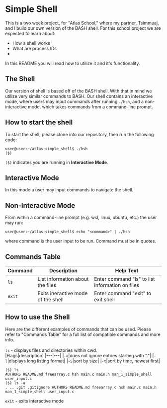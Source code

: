 # Simple Shell

This is a two week project, for "Atlas School," where my partner, Tsimmuaj, and I build our own version of the BASH shell. For this school project we are expected to learn about:
- How a shell works
- What are process IDs
- 
In this README you will read how to utilize it and it's functionality.

## The Shell

Our version of shell is based off of the BASH shell.  With that in mind we utilize very similar commands to BASH.  Our shell contains an interactive mode, where users may input commands after running `./hsh`, and a non-interactive mode, which takes commands from a command-line prompt.

## How to start the shell

To start the shell, please clone into our repository, then run the following code:
```
user@user:~/atlas-simple_shell$ ./hsh  
($)
```
`($)` indicates you are running in **Interactive Mode**.

## Interactive Mode

In this mode a user may input commands to navigate the shell.

## Non-Interactive Mode

From within a command-line prompt (e.g. wsl, linux, ubuntu, etc.) the user may run:
```
user@user:~/atlas-simple_shell$ echo "<command>" | ./hsh
```
where command is the user input to be run. Command must be in quotes.

## Commands Table

| Command | Description | Help Text |
| ------- | ----------- | --------- |
| `ls` | List information about the files | Enter command "ls" to list information on files |
| `exit` | Exits ineractive mode of the shell | Enter command "exit" to exit shell |

## How to use the Shell

Here are the different examples of commands that can be used.  Please refer to "Commands Table" for a full list of compatible commands and more info.<br><br>
`ls` - displays files and directories within cwd.<br>
|Flags|description|
|---|---|
|`-a`|does not ignore entries starting with "."|
|`-l`|displays long listing format|
|`-S`|sort by size|
|`-t`|sort by time, newest first|
```
($) ls
AUTHORS README.md freearray.c hsh main.c main.h man_1_simple_shell user_input.c
($) ls -a
. .. .git .gitignore AUTHORS README.md freearray.c hsh main.c main.h man_1_simple_shell user_input.c
```
`exit` - exits interactive mode

